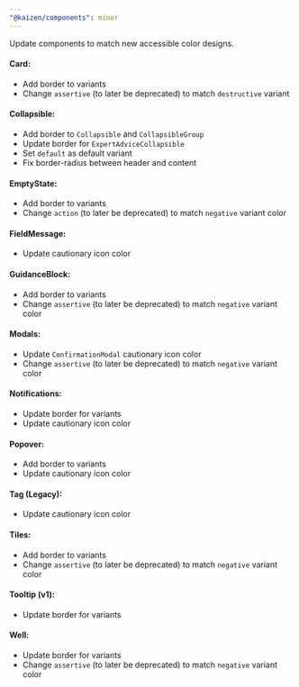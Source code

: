 ```yaml
---
"@kaizen/components": minor
---
```


Update components to match new accessible color designs.

#### Card:
- Add border to variants
- Change `assertive` (to later be deprecated) to match `destructive` variant

#### Collapsible:
- Add border to `Collapsible` and `CollapsibleGroup`
- Update border for `ExpertAdviceCollapsible`
- Set `default` as default variant
- Fix border-radius between header and content

#### EmptyState:
- Add border to variants
- Change `action` (to later be deprecated) to match `negative` variant color

#### FieldMessage:
- Update cautionary icon color

#### GuidanceBlock:
- Add border to variants
- Change `assertive` (to later be deprecated) to match `negative` variant color

#### Modals:
- Update `ConfirmationModal` cautionary icon color
- Change `assertive` (to later be deprecated) to match `negative` variant color

#### Notifications:
- Update border for variants
- Update cautionary icon color

#### Popover:
- Add border to variants
- Update cautionary icon color

#### Tag (Legacy):
- Update cautionary icon color

#### Tiles:
- Add border to variants
- Change `assertive` (to later be deprecated) to match `negative` variant color

#### Tooltip (v1):
- Update border for variants

#### Well:
- Update border for variants
- Change `assertive` (to later be deprecated) to match `negative` variant color
